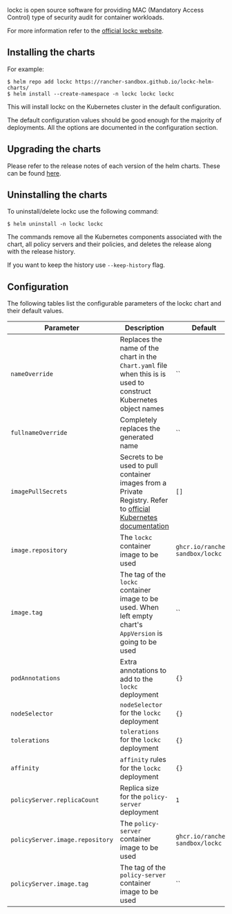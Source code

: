 lockc is open source software for providing MAC (Mandatory Access Control) type of security audit for container workloads.

For more information refer to the [official lockc website](https://rancher-sandbox.github.io/lockc/).

## Installing the charts


For example:
```console
$ helm repo add lockc https://rancher-sandbox.github.io/lockc-helm-charts/
$ helm install --create-namespace -n lockc lockc lockc
```

This will install lockc on the Kubernetes cluster in the default configuration.

The default configuration values should be good enough for the majority of
deployments. All the options are documented in the configuration section.

## Upgrading the charts

Please refer to the release notes of each version of the helm charts.
These can be found [here](https://github.com/rancher-sandbox/lockc-helm-charts/releases).

## Uninstalling the charts

To uninstall/delete lockc use the following
command:

```console
$ helm uninstall -n lockc lockc
```

The commands remove all the Kubernetes components associated with the chart, all
policy servers and their policies, and deletes the release along with the release
history.

If you want to keep the history use `--keep-history` flag.

## Configuration

The following tables list the configurable parameters of the lockc
chart and their default values.

| Parameter                        | Description                                                                                                              | Default             |
| ---------------------------------| ------------------------------------------------------------------------------------------------------------------------ | ------------------- |
| `nameOverride`                   | Replaces the name of the chart in the `Chart.yaml` file when this is is used to construct Kubernetes object names         | ``                  |
| `fullnameOverride`               | Completely replaces the generated name                                                                                   | ``                  |
| `imagePullSecrets`               | Secrets to be used to pull container images from a Private Registry. Refer to [official Kubernetes documentation](https://kubernetes.io/docs/tasks/configure-pod-container/pull-image-private-registry/) | `[]` |
| `image.repository`               | The `lockc` container image to be used                                                                      | `ghcr.io/rancher-sandbox/lockc` |
| `image.tag`                      | The tag of the `lockc` container image to be used. When left empty chart's `AppVersion` is going to be used | ``                  |
| `podAnnotations`                 | Extra annotations to add to the `lockc` deployment                                                          | `{}`                |
| `nodeSelector`                   | `nodeSelector` for the `lockc` deployment                                                                   | `{}`                |
| `tolerations`                    | `tolerations` for the `lockc` deployment                                                                    | `{}`                |
| `affinity`                       | `affinity` rules for the `lockc` deployment                                                                 | `{}`                |
| `policyServer.replicaCount`      | Replica size for the `policy-server` deployment                                                                          | `1`                 |
| `policyServer.image.repository`  | The `policy-server` container image to be used                                                                           | `ghcr.io/rancher-sandbox/lockc` |
| `policyServer.image.tag`         | The tag of the `policy-server` container image to be used                                                                | ``                  |
